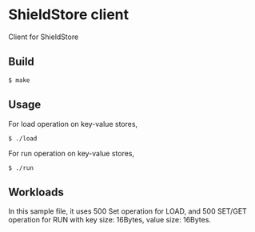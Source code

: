 # ShieldStore client

Client for ShieldStore

## Build

	$ make

## Usage

For load operation on key-value stores,

	$ ./load

For run operation on key-value stores,

	$ ./run


## Workloads

In this sample file, it uses 500 Set operation for LOAD, and 500 SET/GET operation for RUN 
with key size: 16Bytes, value size: 16Bytes.


